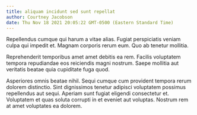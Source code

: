 ```yaml
---
title: aliquam incidunt sed sunt repellat
author: Courtney Jacobson
date: Thu Nov 18 2021 20:05:22 GMT-0500 (Eastern Standard Time)
---
```

Repellendus cumque qui harum a vitae alias. Fugiat perspiciatis veniam culpa qui impedit et. Magnam corporis rerum eum. Quo ab tenetur mollitia.

 Reprehenderit temporibus amet amet debitis ea rem. Facilis voluptatem tempora repudiandae eos reiciendis magni nostrum. Saepe mollitia aut veritatis beatae quia cupiditate fuga quod.

 Asperiores omnis beatae nihil. Sequi cumque cum provident tempora rerum dolorem distinctio. Sint dignissimos tenetur adipisci voluptatem possimus repellendus aut sequi. Aperiam sunt fugiat eligendi consectetur et. Voluptatem et quas soluta corrupti in et eveniet aut voluptas. Nostrum rem at amet voluptates ea dolorem.